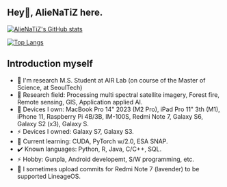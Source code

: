 ## Hey👋, AlieNaTiZ here.

[![AlieNaTiZ's GitHub stats](https://github-readme-stats.vercel.app/api?username=alienatiz&count_private=true&show_icons=true&theme=vue)](https://github.com/alienatiz)

[![Top Langs](https://github-readme-stats.vercel.app/api/top-langs/?username=alienatiz&langs_count=5&layout=compact&theme=vue)](https://github.com/alienatiz?tab=repositories)

<!--
<a href="https://github.com/anuraghazra/github-readme-stats">
  <img align="center" src="https://github-readme-stats.vercel.app/api/top-langs/?username=alienatiz&langs_count=10&layout=compact&cache_seconds=43200&locale=en&theme=dracula" />
</a>
-->

## Introduction myself

- 🔭 I'm research M.S. Student at AIR Lab (on course of the Master of Science, at SeoulTech)
- 💬 Research field: Processing multi spectral satellite imagery, Forest fire, Remote sensing, GIS, Application applied AI.
- 📱 Devices I own: MacBook Pro 14" 2023 (M2 Pro), iPad Pro 11" 3th (M1), iPhone 11, Raspberry Pi 4B/3B, IM-100S, Redmi Note 7, Galaxy S6, Galaxy S2 (x3), Galaxy S.
- ⚡ Devices I owned: Galaxy S7, Galaxy S3.
- 🌱 Current learning: CUDA, PyTorch w/2.0, ESA SNAP.
- ✔️ Known languages: Python, R, Java, C/C++, SQL.
- ⚡ Hobby: Gunpla, Android developemt, S/W programming, etc.
- 🤔 I sometimes upload commits for Redmi Note 7 (lavender) to be supported LineageOS.

<!--
**alienatiz/alienatiz** is a ✨ _special_ ✨ repository because its `README.md` (this file) appears on your GitHub profile.

Here are some ideas to get you started:

- 🔭 I’m currently working on ...
- 🌱 I’m currently learning ...
- 👯 I’m looking to collaborate on ...
- 🤔 I’m looking for help with ...
- 💬 Ask me about ...
- 📫 How to reach me: ...
- 😄 Pronouns: ...
- ⚡ Fun fact: ...
-->

